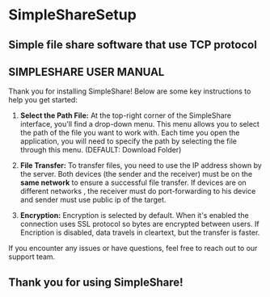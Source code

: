 # SimpleShareSetup
Simple file share software that use TCP protocol
-------------------------------------------
SIMPLESHARE USER MANUAL
-------------------------------------------

Thank you for installing SimpleShare! Below are some key instructions to help you get started:

1. **Select the Path File:**
   At the top-right corner of the SimpleShare interface, you'll find a drop-down menu. This menu allows you to select the path of the file you want to work with. Each time you open the application, you will need to specify the path by selecting the file through this menu. (DEFAULT: Download Folder)

2. **File Transfer:**
   To transfer files, you need to use the IP address shown by the server. Both devices (the sender and the receiver) must be on the **same network** to ensure a successful file transfer. If devices are on different networks , the receiver must do port-forwarding to his device and sender must use public ip of the target.

3. **Encryption:**
   Encryption is selected by default. When it's enabled the connection uses SSL protocol so bytes are encrypted between users. If Encription is disabled, data travels in cleartext, but the transfer is faster.

If you encounter any issues or have questions, feel free to reach out to our support team.

Thank you for using SimpleShare!
-------------------------------------------
